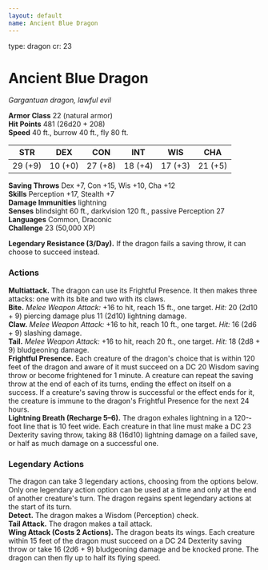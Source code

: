 ```yaml
---
layout: default
name: Ancient Blue Dragon
---
```

type: dragon
cr: 23

# Ancient Blue Dragon 
_Gargantuan dragon, lawful evil_

**Armor Class** 22 (natural armor)    
**Hit Points** 481 (26d20 + 208)    
**Speed** 40 ft., burrow 40 ft., fly 80 ft. 

| STR     | DEX     | CON     | INT     | WIS     | CHA     |
|---------|---------|---------|---------|---------|---------|
| 29 (+9) | 10 (+0) | 27 (+8) | 18 (+4) | 17 (+3) | 21 (+5) |

**Saving Throws** Dex +7, Con +15, Wis +10, Cha +12    
**Skills** Perception +17, Stealth +7    
**Damage Immunities** lightning    
**Senses** blindsight 60 ft., darkvision 120 ft., passive Perception 27    
**Languages** Common, Draconic    
**Challenge** 23 (50,000 XP) 

**Legendary Resistance (3/Day).** If the dragon fails a saving throw, it can choose to succeed instead.   

### Actions 
**Multiattack.** The dragon can use its Frightful Presence. It then makes three attacks: one with its bite and two with its claws.    
**Bite.** _Melee Weapon Attack:_ +16 to hit, reach 15 ft., one target. _Hit:_ 20 (2d10 + 9) piercing damage plus 11 (2d10) lightning damage.    
**Claw.** _Melee Weapon Attack:_ +16 to hit, reach 10 ft., one target. _Hit:_ 16 (2d6 + 9) slashing damage.    
**Tail.** _Melee Weapon Attack:_ +16 to hit, reach 20 ft., one target. _Hit:_ 18 (2d8 + 9) bludgeoning damage.    
**Frightful Presence.** Each creature of the dragon's choice that is within 120 feet of the dragon and aware of it must succeed on a DC 20 Wisdom saving throw or become frightened for 1 minute. A creature can repeat the saving throw at the end of each of its turns, ending the effect on itself on a success. If a creature's saving throw is successful or the effect ends for it, the creature is immune to the dragon's Frightful Presence for the next 24 hours.    
**Lightning Breath (Recharge 5–6).** The dragon exhales lightning in a 120-­‐foot line that is 10 feet wide. Each creature in that line must make a DC 23 Dexterity saving throw, taking 88 (16d10) lightning damage on a failed save, or half as much damage on a successful one. 

### Legendary Actions 
The dragon can take 3 legendary actions, choosing from the options below. Only one legendary action option can be used at a time and only at the end of another creature's turn. The dragon regains spent legendary actions at the start of its turn.    
**Detect.** The dragon makes a Wisdom (Perception) check.    
**Tail Attack.** The dragon makes a tail attack.    
**Wing Attack (Costs 2 Actions).** The dragon beats its wings. Each creature within 15 feet of the dragon must succeed on a DC 24 Dexterity saving throw or take 16 (2d6 + 9) bludgeoning damage and be knocked prone. The dragon can then fly up to half its flying speed.